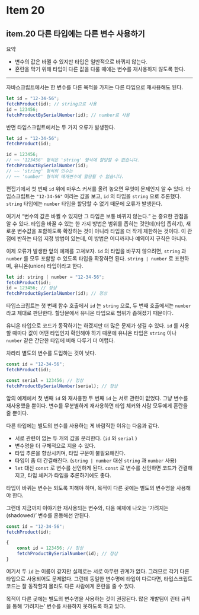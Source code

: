 # Item 20

## item.20 다른 타입에는 다른 변수 사용하기

요약

- 변수의 값은 바뀔 수 있지만 타입은 일반적으로 바뀌지 않는다.
- 혼란을 막기 위해 타입이 다른 값을 다룰 때에는 변수를 재사용하지 않도록 한다.

---

자바스크립트에서는 한 변수를 다른 목적을 가지는 다른 타입으로 재사용해도 된다.

```jsx
let id = "12-34-56";
fetchProduct(id); // string으로 사용
id = 123456;
fetchProductBySerialNumber(id); // number로 사용
```

반면 타입스크립트에서는 두 가지 오류가 발생한다.

```jsx
let id = "12-34-56";
fetchProduct(id);

id = 123456;
// ~~ '123456' 형식은 'string' 형식에 할당할 수 없습니다.
fetchProductBySerialNumber(id);
// ~~ 'string' 형식의 인수는
// ~~ 'number' 형식의 매개변수에 할당될 수 없습니다.
```

편집기에서 첫 번째 `id` 위에 마우스 커서를 올려 놓으면 무엇이 문제인지 알 수 있다. 타입스크립트는 `"12-34-56"` 이라는 값을 보고, `id` 의 타입을 `string` 으로 추론했다. `string` 타입에는 `number` 타입을 할당할 수 없기 때문에 오류가 발생한다.

여기서 “변수의 값은 바뀔 수 있지만 그 타입은 보통 바뀌지 않는다.” 는 중요한 관점을 알 수 있다. 타입을 바꿀 수 있는 한 가지 방법은 범위를 좁히는 것인데(타입 좁히기), 새로운 변수값을 포함하도록 확장하는 것이 아니라 타입을 더 작게 제한하는 것이다. 이 관점에 반하는 타입 지정 방법이 있는데, 이 방법은 어디까지나 예외이지 규칙은 아니다.

이제 오류가 발생한 앞의 예제를 고쳐보자. `id` 의 타입을 바꾸지 않으려면, `string` 과 `number` 를 모두 포함할 수 있도록 타입을 확장하면 된다. `string | number` 로 표현하며, 유니온(union) 타입이라고 한다.

```jsx
let id: string | number = "12-34-56";
fetchProduct(id);
id = 123456; // 정상
fetchProductBySerialNumber(id); // 정상
```

타입스크립트는 첫 번째 함수 호출에서 `id` 는 `string` 으로, 두 번째 호출에서는 `number` 라고 제대로 판단한다. 할당문에서 유니온 타입으로 범위가 좁혀졌기 때문이다.

유니온 타입으로 코드가 동작하기는 하겠지만 더 많은 문제가 생길 수 있다. `id` 를 사용할 때마다 값이 어떤 타입인지 확인해야 하기 때문에 유니온 타입은 `string` 이나 `number` 같은 간단한 타입에 비해 다루기 더 어렵다.

차라리 별도의 변수를 도입하는 것이 낫다.

```jsx
const id = "12-34-56";
fetchProduct(id);

const serial = 123456; // 정상
fetchProductBySerialNumber(serial); // 정상
```

앞의 예제에서 첫 번째 `id` 와 재사용한 두 번째 `id` 는 서로 관련이 없었다. 그냥 변수를 재사용했을 뿐이다. 변수를 무분별하게 재사용하면 타입 체커와 사람 모두에게 혼란을 줄 뿐이다.

다른 타입에는 별도의 변수를 사용하는 게 바람직한 이유는 다음과 같다.

- 서로 관련이 없는 두 개의 값을 분리한다. (`id` 와 `serial` )
- 변수명을 더 구체적으로 지을 수 있다.
- 타입 추론을 향상시키며, 타입 구문이 불필요해진다.
- 타입이 좀 더 간결해진다. (`string | number` 대신 `string` 과 `number` 사용)
- `let` 대신 `const` 로 변수를 선언하게 된다. `const` 로 변수를 선언하면 코드가 간결해지고, 타입 체커가 타입을 추론하기에도 좋다.

타입이 바뀌는 변수는 되도록 피해야 하며, 목적이 다른 곳에는 별도의 변수명을 사용해야 한다.

그런데 지금까지 이야기한 재사용되는 변수와, 다음 예제에 나오는 ‘가려지는(shadowed)’ 변수를 혼동해선 안된다.

```jsx
const id = "12-34-56";
fetchProduct(id);

{
	const id = 123456; // 정상
	fetchProductBySerialNumber(id); // 정상
}
```

여기서 두 `id` 는 이름이 같지만 실제로는 서로 아무런 관계가 없다. 그러므로 각기 다른 타입으로 사용되어도 문제없다. 그런데 동일한 변수명에 타입이 다르다면, 타입스크립트 코드는 잘 동작할지 몰라도 다른 사람에게 혼란을 줄 수 있다.

목적이 다른 곳에는 별도의 변수명을 사용하는 것이 권장된다. 많은 개발팀이 린터 규칙을 통해 ‘가려지는’ 변수를 사용하지 못하도록 하고 있다.
